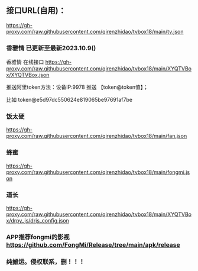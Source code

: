## 接口URL(自用)：
https://gh-proxy.com/raw.githubusercontent.com/qirenzhidao/tvbox18/main/tv.json

### 香雅情 已更新至最新2023.10.9()
香雅情 在线接口 https://gh-proxy.com/raw.githubusercontent.com/qirenzhidao/tvbox18/main/XYQTVBox/XYQTVBox.json

推送阿里token方法：设备IP:9978	推送 【token@token值】；

比如 token@e5d97dc550624e819065be97691af7be

### 饭太硬 
https://gh-proxy.com/raw.githubusercontent.com/qirenzhidao/tvbox18/main/fan.json
### 蜂蜜
https://gh-proxy.com/raw.githubusercontent.com/qirenzhidao/tvbox18/main/fongmi.json
### 道长
https://gh-proxy.com/raw.githubusercontent.com/qirenzhidao/tvbox18/main/XYQTVBox/drpy_js/drjs_config.json

### APP推荐fongmi的影视 https://github.com/FongMi/Release/tree/main/apk/release

### 纯搬运。侵权联系，删！！！
